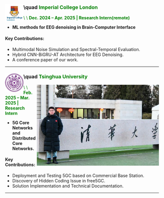 ### <img src="./static/assets/img/ic.png"  alt="IC" align='left' width=60 /> \quad <span style="color: green;">**Imperial College London**</span>
<span style="color: green;">\\
\ **Dec. 2024 – Apr. 2025 | Research Intern(remote)**</span>  

- **ML methods for EEG denoising in Brain-Computer Interface**

#### Key Contributions:  
- Multimodal Noise Simulation and Spectral-Temporal Evaluation. 
- Hybrid CNN-BiGRU-AT Architecture for EEG Denoising.  
- A conference paper of our work. 

---

### <img src="./static/assets/img/thu.png"  alt="thu" align='left' width=60 /> \quad <span style="color: green;">**Tsinghua University**</span>  
<span style="color: green;"><img src="./static/assets/img/meinthu.png"  alt="thu" align='Right' width=400 /> \\
\ **Feb. 2025 – Mar. 2025 | Research Intern**</span>  

- **5G Core Networks and Distributed Core Networks.**

#### Key Contributions:  
- Deployment and Testing 5GC based on Commercial Base Station.
- Discovery of Hidden Coding Issue in free5GC.  
- Solution Implementation and Technical Documentation.  

---
